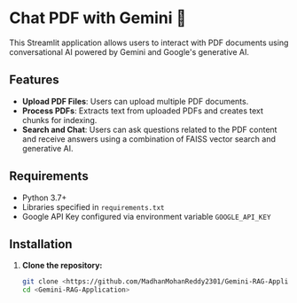 # Chat PDF with Gemini 💁

This Streamlit application allows users to interact with PDF documents using conversational AI powered by Gemini and Google's generative AI.

## Features

- **Upload PDF Files**: Users can upload multiple PDF documents.
- **Process PDFs**: Extracts text from uploaded PDFs and creates text chunks for indexing.
- **Search and Chat**: Users can ask questions related to the PDF content and receive answers using a combination of FAISS vector search and generative AI.

## Requirements

- Python 3.7+
- Libraries specified in `requirements.txt`
- Google API Key configured via environment variable `GOOGLE_API_KEY`

## Installation

1. **Clone the repository:**

   ```bash
   git clone <https://github.com/MadhanMohanReddy2301/Gemini-RAG-Application.git>
   cd <Gemini-RAG-Application>

